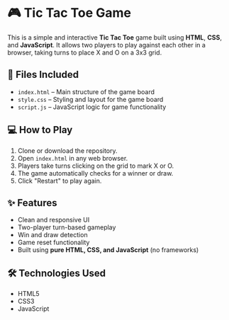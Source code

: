 # 🎮 Tic Tac Toe Game

This is a simple and interactive **Tic Tac Toe** game built using **HTML**, **CSS**, and **JavaScript**. It allows two players to play against each other in a browser, taking turns to place X and O on a 3x3 grid.

## 📄 Files Included
- `index.html` – Main structure of the game board
- `style.css` – Styling and layout for the game board 
- `script.js` – JavaScript logic for game functionality

## 💻 How to Play
1. Clone or download the repository.
2. Open `index.html` in any web browser.
3. Players take turns clicking on the grid to mark X or O.
4. The game automatically checks for a winner or draw.
5. Click "Restart" to play again.

## ✨ Features
- Clean and responsive UI
- Two-player turn-based gameplay
- Win and draw detection
- Game reset functionality
- Built using **pure HTML, CSS, and JavaScript** (no frameworks)

## 🛠️ Technologies Used
- HTML5
- CSS3
- JavaScript 




